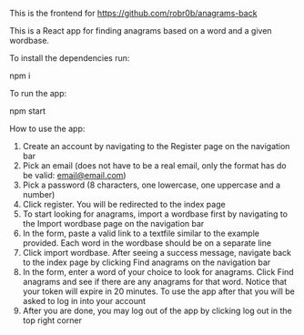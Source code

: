 This is the frontend for https://github.com/robr0b/anagrams-back

This is a React app for finding anagrams based on a word and a given wordbase.

To install the dependencies run:

npm i

To run the app:

npm start

How to use the app:

1. Create an account by navigating to the Register page on the navigation bar
2. Pick an email (does not have to be a real email, only the format has do be valid: email@email.com)
3. Pick a password (8 characters, one lowercase, one uppercase and a number)
4. Click register. You will be redirected to the index page
5. To start looking for anagrams, import a wordbase first by navigating to the Import wordbase page on the navigation bar
6. In the form, paste a valid link to a textfile similar to the example provided. Each word in the wordbase should be on a separate line
7. Click import wordbase. After seeing a success message, navigate back to the index page by clicking Find anagrams on the navigation bar
8. In the form, enter a word of your choice to look for anagrams. Click Find anagrams and see if there are any anagrams for that word. Notice that your token will expire in 20 minutes. To use the app after that you will be asked to log in into your account
9. After you are done, you may log out of the app by clicking log out in the top right corner
